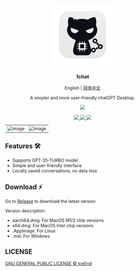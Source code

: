 <p align="center">
  <img src="./app-icon.png" width="200" />
  <h3 align="center">1chat</h3>
  <p align="center">
    <span>English</span>
    <span>|</span>
    <a href="./README-ZH_CN.md">简体中文</a>
  </p>
  <p align="center">A simpler and more user-friendly chatGPT Desktop.</p>
  <p align="center">
    <img src="https://img.shields.io/badge/platform-masOS%20%7C%20Linux%20%7C%20Windows-lightgrey.svg?style=for-the-badge" />
  </p>
  <p align="center">
    <a target="__blank" href="https://github.com/IceEnd/1chat/releases">
      <img src="https://img.shields.io/github/release/iceend/1chat.svg?style=for-the-badge" />
    </a>
    <a target="__blank" href="https://github.com/IceEnd/vscode-artstation/actions">
      <img src="https://github.com/IceEnd/1chat/actions/workflows/ci.yml/badge.svg?style=for-the-badge">
    </a>
    <a target="__blank" href="https://github.com/IceEnd/1chat/blob/master/LICENSE">
      <img src="https://img.shields.io/github/license/IceEnd/1chat.svg?style=for-the-badge" />
    </a>
  </p>
</p>

| | |
|:-------:|:-----:|
| ![image](https://user-images.githubusercontent.com/11556339/236784044-fa4ea34f-dc18-4f2e-be45-5b485cd56a6d.png) | ![image](https://user-images.githubusercontent.com/11556339/236784204-428e7c29-0207-419f-acc3-b2bee2c15666.png) |

## Features :hammer_and_wrench:

- Supports GPT-35-TURBO model
- Simple and user-friendly interface
- Locally saved conversations, no data loss

## Download :zap:

Go to [Release](https://github.com/IceEnd/1chat/releases) to download the latest version.

Version description:

- aarch64.dmg: For MacOS M1/2 chip versions
- x64.dmg: For MacOS Intel chip versions
- .AppImage: For Linux
- .msi: For Windows

## LICENSE

[GNU GENERAL PUBLIC LICENSE © IceEnd](./LICENSE)


